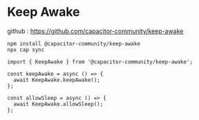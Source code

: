 # Keep Awake
github : https://github.com/capacitor-community/keep-awake

```
npm install @capacitor-community/keep-awake
npx cap sync
```

```
import { KeepAwake } from '@capacitor-community/keep-awake';

const keepAwake = async () => {
  await KeepAwake.keepAwake();
};

const allowSleep = async () => {
  await KeepAwake.allowSleep();
};
```

